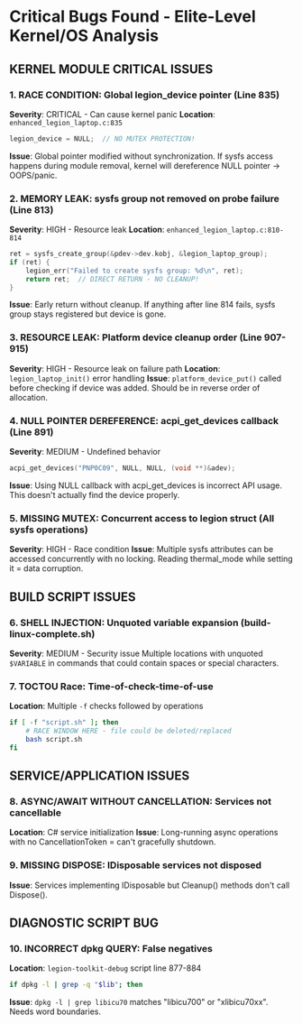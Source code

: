 # Critical Bugs Found - Elite-Level Kernel/OS Analysis

## KERNEL MODULE CRITICAL ISSUES

### 1. **RACE CONDITION: Global legion_device pointer** (Line 835)
**Severity**: CRITICAL - Can cause kernel panic
**Location**: `enhanced_legion_laptop.c:835`
```c
legion_device = NULL;  // NO MUTEX PROTECTION!
```
**Issue**: Global pointer modified without synchronization. If sysfs access happens during module removal, kernel will dereference NULL pointer → OOPS/panic.

### 2. **MEMORY LEAK: sysfs group not removed on probe failure** (Line 813)
**Severity**: HIGH - Resource leak
**Location**: `enhanced_legion_laptop.c:810-814`
```c
ret = sysfs_create_group(&pdev->dev.kobj, &legion_laptop_group);
if (ret) {
    legion_err("Failed to create sysfs group: %d\n", ret);
    return ret;  // DIRECT RETURN - NO CLEANUP!
}
```
**Issue**: Early return without cleanup. If anything after line 814 fails, sysfs group stays registered but device is gone.

### 3. **RESOURCE LEAK: Platform device cleanup order** (Line 907-915)
**Severity**: HIGH - Resource leak on failure path
**Location**: `legion_laptop_init()` error handling
**Issue**: `platform_device_put()` called before checking if device was added. Should be in reverse order of allocation.

### 4. **NULL POINTER DEREFERENCE: acpi_get_devices callback** (Line 891)
**Severity**: MEDIUM - Undefined behavior
```c
acpi_get_devices("PNP0C09", NULL, NULL, (void **)&adev);
```
**Issue**: Using NULL callback with acpi_get_devices is incorrect API usage. This doesn't actually find the device properly.

### 5. **MISSING MUTEX: Concurrent access to legion struct** (All sysfs operations)
**Severity**: HIGH - Race condition
**Issue**: Multiple sysfs attributes can be accessed concurrently with no locking. Reading thermal_mode while setting it = data corruption.

## BUILD SCRIPT ISSUES

### 6. **SHELL INJECTION: Unquoted variable expansion** (build-linux-complete.sh)
**Severity**: MEDIUM - Security issue
Multiple locations with unquoted `$VARIABLE` in commands that could contain spaces or special characters.

### 7. **TOCTOU Race**: Time-of-check-time-of-use
**Location**: Multiple `-f` checks followed by operations
```bash
if [ -f "script.sh" ]; then
    # RACE WINDOW HERE - file could be deleted/replaced
    bash script.sh
fi
```

## SERVICE/APPLICATION ISSUES

### 8. **ASYNC/AWAIT WITHOUT CANCELLATION**: Services not cancellable
**Location**: C# service initialization
**Issue**: Long-running async operations with no CancellationToken = can't gracefully shutdown.

### 9. **MISSING DISPOSE**: IDisposable services not disposed
**Issue**: Services implementing IDisposable but Cleanup() methods don't call Dispose().

## DIAGNOSTIC SCRIPT BUG

### 10. **INCORRECT dpkg QUERY**: False negatives
**Location**: `legion-toolkit-debug` script line 877-884
```bash
if dpkg -l | grep -q "$lib"; then
```
**Issue**: `dpkg -l | grep libicu70` matches "libicu700" or "xlibicu70xx". Needs word boundaries.

